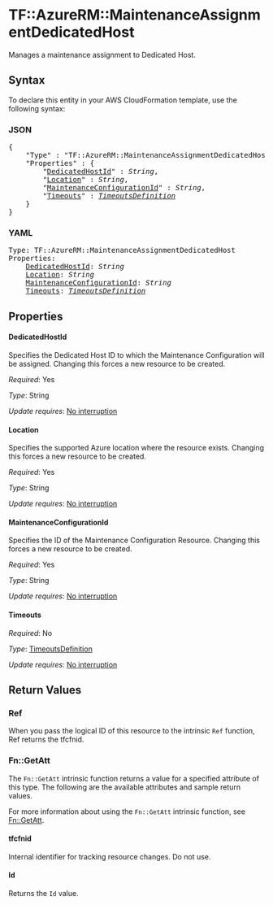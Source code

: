 # TF::AzureRM::MaintenanceAssignmentDedicatedHost

Manages a maintenance assignment to Dedicated Host.

## Syntax

To declare this entity in your AWS CloudFormation template, use the following syntax:

### JSON

<pre>
{
    "Type" : "TF::AzureRM::MaintenanceAssignmentDedicatedHost",
    "Properties" : {
        "<a href="#dedicatedhostid" title="DedicatedHostId">DedicatedHostId</a>" : <i>String</i>,
        "<a href="#location" title="Location">Location</a>" : <i>String</i>,
        "<a href="#maintenanceconfigurationid" title="MaintenanceConfigurationId">MaintenanceConfigurationId</a>" : <i>String</i>,
        "<a href="#timeouts" title="Timeouts">Timeouts</a>" : <i><a href="timeoutsdefinition.md">TimeoutsDefinition</a></i>
    }
}
</pre>

### YAML

<pre>
Type: TF::AzureRM::MaintenanceAssignmentDedicatedHost
Properties:
    <a href="#dedicatedhostid" title="DedicatedHostId">DedicatedHostId</a>: <i>String</i>
    <a href="#location" title="Location">Location</a>: <i>String</i>
    <a href="#maintenanceconfigurationid" title="MaintenanceConfigurationId">MaintenanceConfigurationId</a>: <i>String</i>
    <a href="#timeouts" title="Timeouts">Timeouts</a>: <i><a href="timeoutsdefinition.md">TimeoutsDefinition</a></i>
</pre>

## Properties

#### DedicatedHostId

Specifies the Dedicated Host ID to which the Maintenance Configuration will be assigned. Changing this forces a new resource to be created.

_Required_: Yes

_Type_: String

_Update requires_: [No interruption](https://docs.aws.amazon.com/AWSCloudFormation/latest/UserGuide/using-cfn-updating-stacks-update-behaviors.html#update-no-interrupt)

#### Location

Specifies the supported Azure location where the resource exists. Changing this forces a new resource to be created.

_Required_: Yes

_Type_: String

_Update requires_: [No interruption](https://docs.aws.amazon.com/AWSCloudFormation/latest/UserGuide/using-cfn-updating-stacks-update-behaviors.html#update-no-interrupt)

#### MaintenanceConfigurationId

Specifies the ID of the Maintenance Configuration Resource. Changing this forces a new resource to be created.

_Required_: Yes

_Type_: String

_Update requires_: [No interruption](https://docs.aws.amazon.com/AWSCloudFormation/latest/UserGuide/using-cfn-updating-stacks-update-behaviors.html#update-no-interrupt)

#### Timeouts

_Required_: No

_Type_: <a href="timeoutsdefinition.md">TimeoutsDefinition</a>

_Update requires_: [No interruption](https://docs.aws.amazon.com/AWSCloudFormation/latest/UserGuide/using-cfn-updating-stacks-update-behaviors.html#update-no-interrupt)

## Return Values

### Ref

When you pass the logical ID of this resource to the intrinsic `Ref` function, Ref returns the tfcfnid.

### Fn::GetAtt

The `Fn::GetAtt` intrinsic function returns a value for a specified attribute of this type. The following are the available attributes and sample return values.

For more information about using the `Fn::GetAtt` intrinsic function, see [Fn::GetAtt](https://docs.aws.amazon.com/AWSCloudFormation/latest/UserGuide/intrinsic-function-reference-getatt.html).

#### tfcfnid

Internal identifier for tracking resource changes. Do not use.

#### Id

Returns the <code>Id</code> value.

